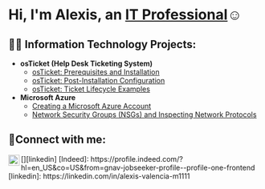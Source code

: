 <h1>Hi, I'm Alexis, an <a href="https://linkedin.com/in/alexis-valencia-m1111">IT Professional</a>☺</h1>

<h2>👨‍💻 Information Technology Projects:</h2>

- <b>osTicket (Help Desk Ticketing System)</b>
  - [osTicket: Prerequisites and Installation](https://github.com/AlexisVal08/ostickets-prereqs)
  - [osTicket: Post-Installation Configuration](https://github.com/AlexisVal08/post-install-config)
  - [osTicket: Ticket Lifecycle Examples](https://github.com/AlexisVal08/ticket-lifecycle)
- <b>Microsoft Azure</b>
  - [Creating a Microsoft Azure Account](https://github.com/AlexisVal08/configure-ad)
  - [Network Security Groups (NSGs) and Inspecting Network Protocols](https://github.com/AlexisVal08/azure-network-protocols)
<h2>🤳Connect with me:</h2>
[<img align="left" alt="Alexis | LinkedIn" width="22px" src="https://cdn.jsdelivr.net/npm/simple-icons@v3/icons/linkedin.svg" />][linkedin]
[Indeed]: https://profile.indeed.com/?hl=en_US&co=US&from=gnav-jobseeker-profile--profile-one-frontend
[linkedin]: https://linkedin.com/in/alexis-valencia-m1111
